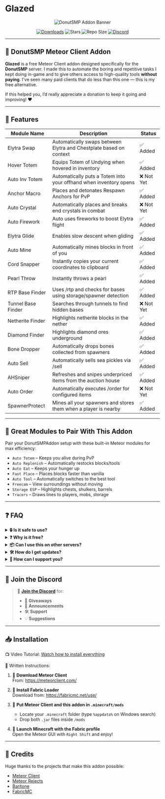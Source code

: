 # Glazed
<p align="center">
  <img src="https://your-image-url.com/banner.png" alt="DonutSMP Addon Banner"/>
</p>

<p align="center">
  <a href="https://github.com/realnnpg/Glazed/releases"><img src="https://img.shields.io/github/downloads/yourname/DonutSMPAddon/total.svg?style=for-the-badge&label=Downloads" alt="Downloads"/></a>
  <img src="https://img.shields.io/github/stars/realnnpg/Glazed?style=for-the-badge" alt="Stars"/>
  <img src="https://img.shields.io/github/repo-size/realnnpg/Glazed?style=for-the-badge" alt="Repo Size"/>
  <a href="https://discord.gg/YOURDISCORD"><img src="https://img.shields.io/discord/YOURSERVERID?color=%237289DA&label=Discord&logo=discord&logoColor=white&style=for-the-badge" alt="Discord"/></a>
</p>

---

## 🍩 DonutSMP Meteor Client Addon

**Glazed** is a free Meteor Client addon designed specifically for the **DonutSMP** server. I made this to automate the boring and repetitive tasks I kept doing in-game and to give others access to high-quality tools **without paying**. I've seen many paid clients that do less than this one — this is my free alternative.

If this helped you, I’d really appreciate a donation to keep it going and improving! ❤️

---

## 🚀 Features

| Module Name         | Description                                                                 | Status   |
|---------------------|-----------------------------------------------------------------------------|----------|
| Elytra Swap         | Automatically swaps between Elytra and Chestplate based on context          | ✅ Added |
| Hover Totem         | Equips Totem of Undying when hovered in inventory                           | ✅ Added |
| Auto Inv Totem      | Automatically puts a Totem into your offhand when inventory opens           | ❌ Not Yet |
| Anchor Macro        | Places and detonates Respawn Anchors for PvP                                | ✅ Added |
| Auto Crystal        | Automatically places and breaks end crystals in combat                      | ❌ Not Yet |
| Auto Firework       | Auto uses fireworks to boost Elytra flight                                  | ✅ Added |
| Elytra Glide        | Enables slow descent when gliding                                           | ✅ Added |
| Auto Mine           | Automatically mines blocks in front of you                                  | ✅ Added |
| Cord Snapper        | Instantly copies your current coordinates to clipboard                      | ✅ Added |
| Pearl Throw         | Instantly throws a pearl                                                    | ✅ Added |
| RTP Base Finder     | Uses /rtp and checks for bases using storage/spawner detection              | ✅ Added |
| Tunnel Base Finder  | Searches through tunnels to find hidden bases                              | ❌ Not Yet |
| Netherite Finder    | Highlights netherite blocks in the nether                                   | ✅ Added |
| Diamond Finder      | Highlights diamond ores underground                                         | ✅ Added |
| Bone Dropper        | Automatically drops bones collected from spawners                           | ✅ Added |
| Auto Sell           | Automatically sells sea pickles via /sell                                   | ✅ Added |
| AHSniper            | Refreshes and snipes underpriced items from the auction house               | ✅ Added |
| Auto Order          | Automatically executes /order for configured items                          | ❌ Not Yet |
| SpawnerProtect      | Mines all your spawners and stores them when a player is nearby             | ✅ Added |

---

## 🔗 Great Modules to Pair With This Addon

Pair your DonutSMPAddon setup with these built-in Meteor modules for max efficiency:

- `Auto Totem` – Keeps you alive during PvP
- `Auto Replenish` – Automatically restocks blocks/tools
- `Auto Eat` – Keeps your hunger up
- `Fast Place` – Places blocks faster than vanilla
- `Auto Tool` – Automatically switches to the best tool
- `Freecam` – View surroundings without moving
- `Storage ESP` – Highlights chests, shulkers, barrels
- `Tracers` – Draws lines to players, mobs, storage

---

## ❓ FAQ

<details>
  <summary><strong>🔒 Is it safe to use?</strong></summary>
  <p>
    Yes, it's completely open-source. There are no token loggers, backdoors, or obfuscation. If you're unsure, feel free to inspect the code or compile it yourself.
  </p>
</details>

<details>
  <summary><strong>❓ Why is it free?</strong></summary>
  <p>
    I made this addon to help DonutSMP players automate boring tasks without paying ridiculous prices for private clients. It's a free, powerful alternative.
  </p>
</details>

<details>
  <summary><strong>📦 Can I use this on other servers?</strong></summary>
  <p>
    This addon was made specifically for DonutSMP, and most features are designed to work only there (e.g., Auction Sniper, Auto Sell, RTP Base Finder). While some basic modules may still work elsewhere, the full functionality is best experienced on DonutSMP.
  </p>
</details>

<details>
  <summary><strong>🛠️ How do I get updates?</strong></summary>
  <p>
    Join the <a href="https://discord.gg/YOURDISCORD">Discord server</a> for update announcements, changelogs, and early access to new modules. You can also star/watch the GitHub repo.
  </p>
</details>

<details>
  <summary><strong>💸 How can I support you?</strong></summary>
  <p>
    Star the repo, share it with friends, or donate if you find the addon useful. It keeps me motivated and helps support future development.
  </p>
</details>

---

## 📢 Join the Discord

> 💬 **[Join the Discord](https://discord.gg/YOURDISCORD)** for:
> - 💸 **Giveaways**
> - 📢 **Announcements**
> - 🛠️ **Support**
> - 💡 **Suggestions**

---

## 📥 Installation

📺 Video Tutorial:
[Watch how to install everything](https://youtu.be/YOUR_VIDEO_LINK)

📝 Written Instructions:

1. 🔽 **Download Meteor Client**  
   From: https://meteorclient.com/

2. 🧵 **Install Fabric Loader**  
   Download from: https://fabricmc.net/use/

3. 🧩 **Put Meteor Client and this addon in `.minecraft/mods`**
    - Locate your `.minecraft` folder (type `%appdata%` on Windows search)
    - Drop both `.jar` files inside `/mods`

4. 🚀 **Launch Minecraft with the Fabric profile**  
   Open the Meteor GUI with `Right Shift` and enjoy!

---

## 🧠 Credits

Huge thanks to the projects that make this addon possible:

- [Meteor Client](https://github.com/MeteorDevelopment/meteor-client)
- [Meteor Rejects](https://github.com/MeteorRejects)
- [Baritone](https://github.com/cabaletta/baritone)
- [FabricMC](https://fabricmc.net/)



